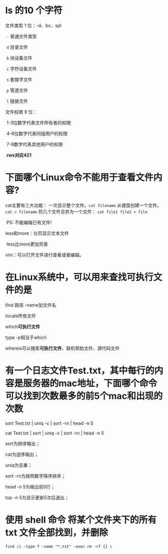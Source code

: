 # ls 的10 个字符

文件类型 1 位：-d、bc、spl

​	`-` 普通文件类型

​	`d` 目录文件

​	`b` 块设备文件

​	`c` 字符设备文件

​	`s` 套接字文件

​	`p` 管道文件

​	`l` 链接文件

文件权限 9 位：

​	1-3位数字代表文件所有者的权限

​	4-6位数字代表同组用户的权限

​	7-9数字代表其他用户的权限

​	**rwx对应421**

# 下面哪个Linux命令不能用于查看文件内容?

cat主要有三大功能：
	一次显示整个文件。`cat filename`
	从键盘创建一个文件。`cat > filename`
	将几个文件合并为一个文件： `cat file1 file2 > file`

​	PS: 不能编辑已有文件!

less和more：分页显示文本文件

​	less比more更加完善

vim：可以打开文件进行查看或者编辑。

# 在Linux系统中，可以用来查找可执行文件的是

find 路径 -name加文件名

locate所有文件

which**可执行文件**

type -p相当于which

whereis可以搜索**可执行文件**、联机帮助文件、源代码文件

# 有一个日志文件Test.txt，其中每行的内容是服务器的mac地址，下面哪个命令可以找到次数最多的前5个mac和出现的次数

sort Test.txt | uniq -c | sort -rn | head -n 5

cat Test.txt | sort | uniq -c | sort -rn | head -n 5


sort为排序输出；

cat为逆序输出；

uniq为去重；

sort -rn为按照数字降序排序；

head -n 5为输出前5行；

top -n 5为显示更新5次后退出；

# 使用 shell 命令 将某个文件夹下的所有txt 文件全部找到，并删除

`find /i -type f -name "*.txt" -exec rm -rf {} \`
